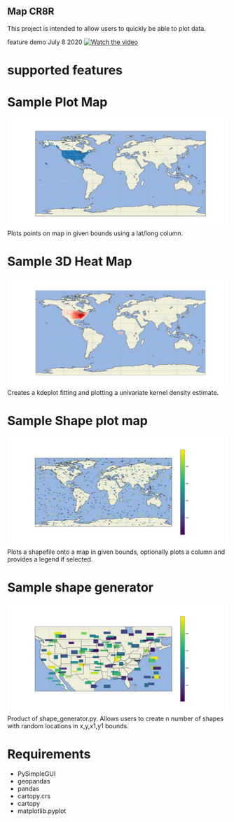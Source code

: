 ## Map CR8R
This project is intended to allow users to quickly be able to plot data. 

feature demo July 8 2020
[![Watch the video](https://i.imgur.com/vKb2F1B.png)](https://drive.google.com/file/d/1WySkLcwzDR5q21vISP0OW17lb4qQzfQ-/view)

# supported features

# Sample Plot Map
![demo map](images/plot_map.png)
Plots points on map in given bounds using a lat/long column.
# Sample 3D Heat Map
![Heat Map](images/3D_HM.png)
Creates a kdeplot fitting and plotting a univariate kernel density estimate.
# Sample Shape plot map
![Shape Map](images/Shape_plot_map.png)
Plots a shapefile onto a map in given bounds, optionally plots a column and provides a legend if selected.
# Sample shape generator
![American shapes](images/Shape_Generator.png)
Product of shape_generator.py. Allows users to create n number of shapes with random locations in x,y,x1,y1 bounds.

# Requirements
- PySimpleGUI
- geopandas
- pandas
- cartopy.crs
- cartopy
- matplotlib.pyplot
